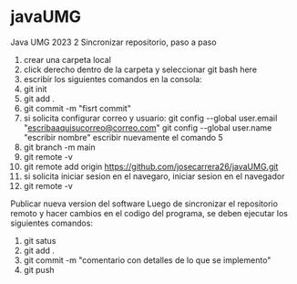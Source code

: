 # javaUMG
Java UMG 2023 2
Sincronizar repositorio, paso a paso
  1. crear una carpeta local
  2. click derecho dentro de la carpeta y seleccionar git bash here
  3. escribir los siguientes comandos en la consola:
  4. git init
  4. git add .
  5. git commit -m "fisrt commit"
  6. si solicita configurar correo y usuario:
     git config --global user.email "escribaaquisucorreo@correo.com"
     git config --global user.name "escribir nombre"
     escribir nuevamente el comando 5  
  8. git branch -m main
  9. git remote -v
  10. git remote add origin https://github.com/josecarrera26/javaUMG.git
  11. si solicita iniciar sesion en el navegaro, iniciar sesion en el navegador
  13. git remote -v

Publicar nueva version del software
Luego de sincronizar el repositorio remoto y hacer cambios en el codigo del programa, se deben ejecutar los siguientes comandos:
  1. git satus
  2. git add .
  3. git commit -m "comentario con detalles de lo que se implemento"
  4. git push 
